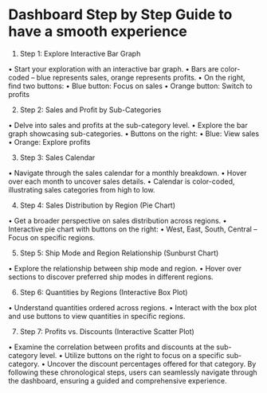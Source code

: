 # Dashboard Step by Step Guide to have a smooth experience

1.	Step 1: Explore Interactive Bar Graph

•	Start your exploration with an interactive bar graph.
•	Bars are color-coded – blue represents sales, orange represents profits.
•	On the right, find two buttons:
•	Blue button: Focus on sales
•	Orange button: Switch to profits

2.	Step 2: Sales and Profit by Sub-Categories

•	Delve into sales and profits at the sub-category level.
•	Explore the bar graph showcasing sub-categories.
•	Buttons on the right:
•	Blue: View sales
•	Orange: Explore profits

3.	Step 3: Sales Calendar

•	Navigate through the sales calendar for a monthly breakdown.
•	Hover over each month to uncover sales details.
•	Calendar is color-coded, illustrating sales categories from high to low.

4.	Step 4: Sales Distribution by Region (Pie Chart)

•	Get a broader perspective on sales distribution across regions.
•	Interactive pie chart with buttons on the right:
•	West, East, South, Central – Focus on specific regions.

5.	Step 5: Ship Mode and Region Relationship (Sunburst Chart)

•	Explore the relationship between ship mode and region.
•	Hover over sections to discover preferred ship modes in different regions.

6.	Step 6: Quantities by Regions (Interactive Box Plot)

•	Understand quantities ordered across regions.
•	Interact with the box plot and use buttons to view quantities in specific regions.

7.	Step 7: Profits vs. Discounts (Interactive Scatter Plot)

•	Examine the correlation between profits and discounts at the sub-category level.
•	Utilize buttons on the right to focus on a specific sub-category.
•	Uncover the discount percentages offered for that category.
By following these chronological steps, users can seamlessly navigate through the dashboard, ensuring a guided and comprehensive experience.
